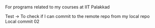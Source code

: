 For programs related to my courses at IIT Palakkad

Test -> To check if I can commit to the remote repo from my local repo
Local commit 02
